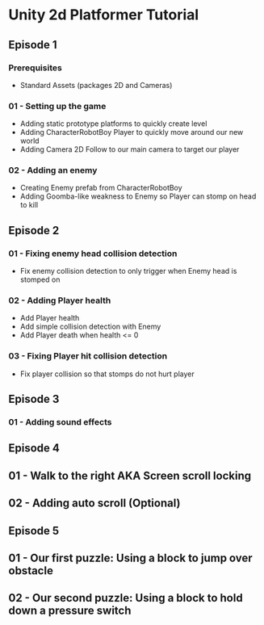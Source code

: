 # Unity 2d Platformer Tutorial
## Episode 1
### Prerequisites
* Standard Assets (packages 2D and Cameras)

### 01 - Setting up the game
* Adding static prototype platforms to quickly create level
* Adding CharacterRobotBoy Player to quickly move around our new world
* Adding Camera 2D Follow to our main camera to target our player

### 02 - Adding an enemy
* Creating Enemy prefab from CharacterRobotBoy
* Adding Goomba-like weakness to Enemy so Player can stomp on head to kill

## Episode 2

### 01 - Fixing enemy head collision detection
* Fix enemy collision detection to only trigger when Enemy head is stomped on

### 02 - Adding Player health
* Add Player health
* Add simple collision detection with Enemy
* Add Player death when health <= 0

### 03 - Fixing Player hit collision detection
* Fix player collision so that stomps do not hurt player

## Episode 3

### 01 - Adding sound effects

## Episode 4

## 01 - Walk to the right AKA Screen scroll locking

## 02 - Adding auto scroll (Optional)

## Episode 5

## 01 - Our first puzzle: Using a block to jump over obstacle

## 02 - Our second puzzle: Using a block to hold down a pressure switch
